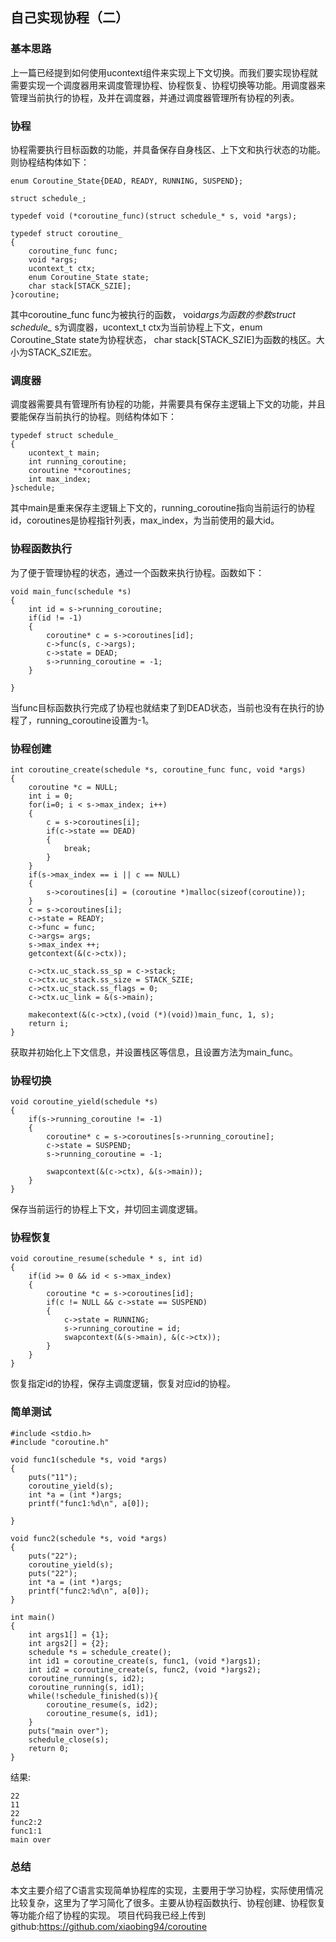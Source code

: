## 自己实现协程（二）
### 基本思路
  上一篇已经提到如何使用ucontext组件来实现上下文切换。而我们要实现协程就需要实现一个调度器用来调度管理协程、协程恢复、协程切换等功能。用调度器来管理当前执行的协程，及并在调度器，并通过调度器管理所有协程的列表。

### 协程
协程需要执行目标函数的功能，并具备保存自身栈区、上下文和执行状态的功能。则协程结构体如下：
```
enum Coroutine_State{DEAD, READY, RUNNING, SUSPEND};

struct schedule_;

typedef void (*coroutine_func)(struct schedule_* s, void *args);

typedef struct coroutine_
{
    coroutine_func func;
    void *args;
    ucontext_t ctx;
    enum Coroutine_State state;
    char stack[STACK_SZIE];
}coroutine;
```
其中coroutine_func func为被执行的函数， void*args为函数的参数struct schedule_* s为调度器，ucontext_t ctx为当前协程上下文，enum Coroutine_State state为协程状态， char stack[STACK_SZIE]为函数的栈区。大小为STACK_SZIE宏。

### 调度器
调度器需要具有管理所有协程的功能，并需要具有保存主逻辑上下文的功能，并且要能保存当前执行的协程。则结构体如下：
```
typedef struct schedule_
{
    ucontext_t main;
    int running_coroutine;
    coroutine **coroutines;
    int max_index;
}schedule;

```
其中main是重来保存主逻辑上下文的，running_coroutine指向当前运行的协程id，coroutines是协程指针列表，max_index，为当前使用的最大id。

### 协程函数执行

为了便于管理协程的状态，通过一个函数来执行协程。函数如下：
```
void main_func(schedule *s)
{
    int id = s->running_coroutine;
    if(id != -1)
    {
        coroutine* c = s->coroutines[id];
        c->func(s, c->args);
        c->state = DEAD;
        s->running_coroutine = -1;
    }

}
```
当func目标函数执行完成了协程也就结束了到DEAD状态，当前也没有在执行的协程了，running_coroutine设置为-1。
### 协程创建
```
int coroutine_create(schedule *s, coroutine_func func, void *args)
{
    coroutine *c = NULL;
    int i = 0;
    for(i=0; i < s->max_index; i++)
    {
        c = s->coroutines[i];
        if(c->state == DEAD)
        {
            break;
        }
    }
    if(s->max_index == i || c == NULL)
    {
        s->coroutines[i] = (coroutine *)malloc(sizeof(coroutine));
    }
    c = s->coroutines[i];
    c->state = READY;
    c->func = func;
    c->args= args;
    s->max_index ++;
    getcontext(&(c->ctx));

    c->ctx.uc_stack.ss_sp = c->stack;
    c->ctx.uc_stack.ss_size = STACK_SZIE;
    c->ctx.uc_stack.ss_flags = 0;
    c->ctx.uc_link = &(s->main);

    makecontext(&(c->ctx),(void (*)(void))main_func, 1, s);
    return i;
}
```
获取并初始化上下文信息，并设置栈区等信息，且设置方法为main_func。
### 协程切换
```
void coroutine_yield(schedule *s)
{
    if(s->running_coroutine != -1)
    {
        coroutine* c = s->coroutines[s->running_coroutine];
        c->state = SUSPEND;
        s->running_coroutine = -1;

        swapcontext(&(c->ctx), &(s->main));
    }
}
```
保存当前运行的协程上下文，并切回主调度逻辑。
### 协程恢复
```
void coroutine_resume(schedule * s, int id)
{
    if(id >= 0 && id < s->max_index)
    {
        coroutine *c = s->coroutines[id];
        if(c != NULL && c->state == SUSPEND)
        {
            c->state = RUNNING;
            s->running_coroutine = id;
            swapcontext(&(s->main), &(c->ctx));
        }
    }
}

```
恢复指定id的协程，保存主调度逻辑，恢复对应id的协程。

### 简单测试
```
#include <stdio.h>
#include "coroutine.h"

void func1(schedule *s, void *args)
{
    puts("11");
    coroutine_yield(s);
    int *a = (int *)args;
    printf("func1:%d\n", a[0]);

}

void func2(schedule *s, void *args)
{
    puts("22");
    coroutine_yield(s);
    puts("22");
    int *a = (int *)args;
    printf("func2:%d\n", a[0]);
}

int main()
{
    int args1[] = {1};
    int args2[] = {2};
    schedule *s = schedule_create();
    int id1 = coroutine_create(s, func1, (void *)args1);
    int id2 = coroutine_create(s, func2, (void *)args2);
    coroutine_running(s, id2);
    coroutine_running(s, id1);
    while(!schedule_finished(s)){
        coroutine_resume(s, id2);
        coroutine_resume(s, id1);
    }
    puts("main over");
    schedule_close(s);
    return 0;
}
```
结果:
```
22
11
22
func2:2
func1:1
main over
```
### 总结
本文主要介绍了C语言实现简单协程库的实现，主要用于学习协程，实际使用情况比较复杂，这里为了学习简化了很多。主要从协程函数执行、协程创建、协程恢复等功能介绍了协程的实现。
项目代码我已经上传到github:https://github.com/xiaobing94/coroutine
